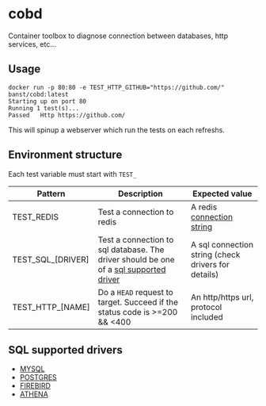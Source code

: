 # cobd

Container toolbox to diagnose connection between databases, http services, etc...

## Usage

```shell
docker run -p 80:80 -e TEST_HTTP_GITHUB="https://github.com/" banst/cobd:latest 
Starting up on port 80
Running 1 test(s)...
Passed   Http https://github.com/
```

This will spinup a webserver which run the tests on each refreshs.

## Environment structure

Each test variable must start with `TEST_`

| Pattern           | Description                                                                                                     | Expected value                                                                                           |
| ----------------- | --------------------------------------------------------------------------------------------------------------- | -------------------------------------------------------------------------------------------------------- |
| TEST_REDIS        | Test a connection to redis                                                                                      | A redis [connection string](https://github.com/ServiceStack/ServiceStack.Redis#redis-connection-strings) |
| TEST_SQL_[DRIVER] | Test a connection to sql database. The driver should be one of a [sql supported driver](#sql-supported-drivers) | A sql connection string (check drivers for details)                                                      |
| TEST_HTTP_[NAME]  | Do a `HEAD` request to target. Succeed if the status code is >=200 && <400                                      | An http/https url, protocol included                                                                     |

## SQL supported drivers

- [MYSQL](github.com/go-sql-driver/mysql)
- [POSTGRES](github.com/jackc/pgx)
- [FIREBIRD](github.com/nakagami/firebirdsql)
- [ATHENA](github.com/segmentio/go-athena)